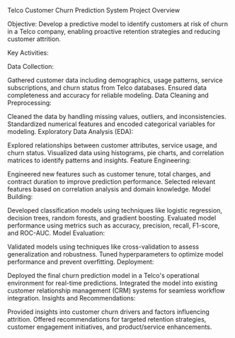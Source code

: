Telco Customer Churn Prediction System Project Overview

Objective:
Develop a predictive model to identify customers at risk of churn in a Telco company, enabling proactive retention strategies and reducing customer attrition.

Key Activities:

Data Collection:

Gathered customer data including demographics, usage patterns, service subscriptions, and churn status from Telco databases.
Ensured data completeness and accuracy for reliable modeling.
Data Cleaning and Preprocessing:

Cleaned the data by handling missing values, outliers, and inconsistencies.
Standardized numerical features and encoded categorical variables for modeling.
Exploratory Data Analysis (EDA):

Explored relationships between customer attributes, service usage, and churn status.
Visualized data using histograms, pie charts, and correlation matrices to identify patterns and insights.
Feature Engineering:

Engineered new features such as customer tenure, total charges, and contract duration to improve prediction performance.
Selected relevant features based on correlation analysis and domain knowledge.
Model Building:

Developed classification models using techniques like logistic regression, decision trees, random forests, and gradient boosting.
Evaluated model performance using metrics such as accuracy, precision, recall, F1-score, and ROC-AUC.
Model Evaluation:

Validated models using techniques like cross-validation to assess generalization and robustness.
Tuned hyperparameters to optimize model performance and prevent overfitting.
Deployment:

Deployed the final churn prediction model in a Telco's operational environment for real-time predictions.
Integrated the model into existing customer relationship management (CRM) systems for seamless workflow integration.
Insights and Recommendations:

Provided insights into customer churn drivers and factors influencing attrition.
Offered recommendations for targeted retention strategies, customer engagement initiatives, and product/service enhancements.
